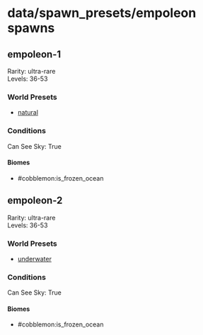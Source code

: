 # data/spawn_presets/empoleon spawns  
  
## empoleon-1  
Rarity: ultra-rare  
Levels: 36-53  
  
### World Presets  
* [natural](data/spawn_data/natural.md)  
  
### Conditions  
Can See Sky: True  
  
#### Biomes  
  * #cobblemon:is_frozen_ocean
  
  
## empoleon-2  
Rarity: ultra-rare  
Levels: 36-53  
  
### World Presets  
* [underwater](data/spawn_data/underwater.md)  
  
### Conditions  
Can See Sky: True  
  
#### Biomes  
  * #cobblemon:is_frozen_ocean
  
